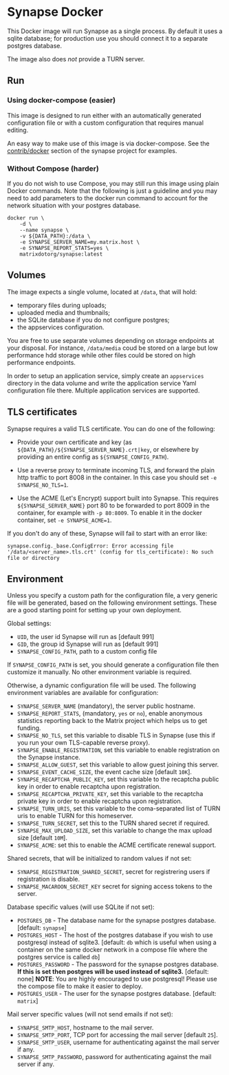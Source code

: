 # Synapse Docker

This Docker image will run Synapse as a single process. By default it uses a
sqlite database; for production use you should connect it to a separate
postgres database.

The image also does *not* provide a TURN server.

## Run

### Using docker-compose (easier)

This image is designed to run either with an automatically generated
configuration file or with a custom configuration that requires manual editing.

An easy way to make use of this image is via docker-compose. See the
[contrib/docker](../contrib/docker) section of the synapse project for
examples.

### Without Compose (harder)

If you do not wish to use Compose, you may still run this image using plain
Docker commands. Note that the following is just a guideline and you may need
to add parameters to the docker run command to account for the network situation
with your postgres database.

```
docker run \
    -d \
    --name synapse \
    -v ${DATA_PATH}:/data \
    -e SYNAPSE_SERVER_NAME=my.matrix.host \
    -e SYNAPSE_REPORT_STATS=yes \
    matrixdotorg/synapse:latest
```

## Volumes

The image expects a single volume, located at ``/data``, that will hold:

* temporary files during uploads;
* uploaded media and thumbnails;
* the SQLite database if you do not configure postgres;
* the appservices configuration.

You are free to use separate volumes depending on storage endpoints at your
disposal. For instance, ``/data/media`` coud be stored on a large but low
performance hdd storage while other files could be stored on high performance
endpoints.

In order to setup an application service, simply create an ``appservices``
directory in the data volume and write the application service Yaml
configuration file there. Multiple application services are supported.

## TLS certificates

Synapse requires a valid TLS certificate. You can do one of the following:

 * Provide your own certificate and key (as
   `${DATA_PATH}/${SYNAPSE_SERVER_NAME}.crt|key`, or elsewhere by providing
   an entire config as `${SYNAPSE_CONFIG_PATH`).

 * Use a reverse proxy to terminate incoming TLS, and forward the plain http
   traffic to port 8008 in the container. In this case you should set `-e
   SYNAPSE_NO_TLS=1`.

 * Use the ACME (Let's Encrypt) support built into Synapse. This requires
   `${SYNAPSE_SERVER_NAME}` port 80 to be forwarded to port 8009 in the
   container, for example with `-p 80:8009`. To enable it in the docker
   container, set `-e SYNAPSE_ACME=1`.

If you don't do any of these, Synapse will fail to start with an error like:

    synapse.config._base.ConfigError: Error accessing file '/data/<server_name>.tls.crt' (config for tls_certificate): No such file or directory

## Environment

Unless you specify a custom path for the configuration file, a very generic
file will be generated, based on the following environment settings.
These are a good starting point for setting up your own deployment.

Global settings:

* ``UID``, the user id Synapse will run as [default 991]
* ``GID``, the group id Synapse will run as [default 991]
* ``SYNAPSE_CONFIG_PATH``, path to a custom config file

If ``SYNAPSE_CONFIG_PATH`` is set, you should generate a configuration file
then customize it manually. No other environment variable is required.

Otherwise, a dynamic configuration file will be used. The following environment
variables are available for configuration:

* ``SYNAPSE_SERVER_NAME`` (mandatory), the server public hostname.
* ``SYNAPSE_REPORT_STATS``, (mandatory, ``yes`` or ``no``), enable anonymous
  statistics reporting back to the Matrix project which helps us to get funding.
* ``SYNAPSE_NO_TLS``, set this variable to disable TLS in Synapse (use this if
  you run your own TLS-capable reverse proxy).
* ``SYNAPSE_ENABLE_REGISTRATION``, set this variable to enable registration on
  the Synapse instance.
* ``SYNAPSE_ALLOW_GUEST``, set this variable to allow guest joining this server.
* ``SYNAPSE_EVENT_CACHE_SIZE``, the event cache size [default `10K`].
* ``SYNAPSE_RECAPTCHA_PUBLIC_KEY``, set this variable to the recaptcha public
  key in order to enable recaptcha upon registration.
* ``SYNAPSE_RECAPTCHA_PRIVATE_KEY``, set this variable to the recaptcha private
  key in order to enable recaptcha upon registration.
* ``SYNAPSE_TURN_URIS``, set this variable to the coma-separated list of TURN
  uris to enable TURN for this homeserver.
* ``SYNAPSE_TURN_SECRET``, set this to the TURN shared secret if required.
* ``SYNAPSE_MAX_UPLOAD_SIZE``, set this variable to change the max upload size
  [default `10M`].
* ``SYNAPSE_ACME``: set this to enable the ACME certificate renewal support.

Shared secrets, that will be initialized to random values if not set:

* ``SYNAPSE_REGISTRATION_SHARED_SECRET``, secret for registrering users if
  registration is disable.
* ``SYNAPSE_MACAROON_SECRET_KEY`` secret for signing access tokens
  to the server.

Database specific values (will use SQLite if not set):

* `POSTGRES_DB` - The database name for the synapse postgres
  database. [default: `synapse`]
* `POSTGRES_HOST` - The host of the postgres database if you wish to use
  postgresql instead of sqlite3. [default: `db` which is useful when using a
  container on the same docker network in a compose file where the postgres
  service is called `db`]
* `POSTGRES_PASSWORD` - The password for the synapse postgres database. **If
  this is set then postgres will be used instead of sqlite3.** [default: none]
  **NOTE**: You are highly encouraged to use postgresql! Please use the compose
  file to make it easier to deploy.
* `POSTGRES_USER` - The user for the synapse postgres database. [default:
  `matrix`]

Mail server specific values (will not send emails if not set):

* ``SYNAPSE_SMTP_HOST``, hostname to the mail server.
* ``SYNAPSE_SMTP_PORT``, TCP port for accessing the mail server [default
  ``25``].
* ``SYNAPSE_SMTP_USER``, username for authenticating against the mail server if
  any.
* ``SYNAPSE_SMTP_PASSWORD``, password for authenticating against the mail
  server if any.
